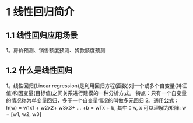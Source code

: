 # 1 线性回归简介
## 1.1 线性回归应用场景
1。房价预测、销售额度预测、贷款额度预测  
## 1.2 什么是线性回归
1。线性回归(Linear regression)是利用回归方程(函数)对一个或多个自变量(特征值)和因变量(目标值)之间关系进行建模的一种分析方式。
特点：只有一个自变量的情况称为单变量回归，多于一个自变量情况的叫做多元回归
2。通用公式：h(w) = w1x1 + w2x2+ w3x3+ ... +b = wTx + b, 其中：w, x 可以理解为矩阵: w = [w1, w2, w3]
 



















